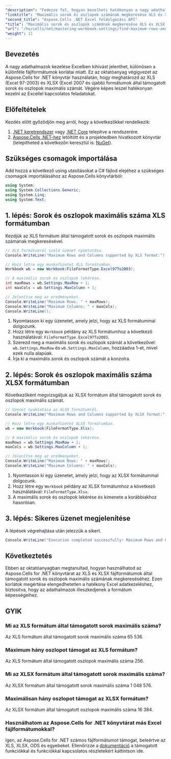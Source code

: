 ```yaml
---
"description": "Fedezze fel, hogyan kezelheti hatékonyan a nagy adathalmazokat Excelben az Aspose.Cells for .NET könyvtár használatával. Ez az útmutató lépésről lépésre bemutatja az XLS és XLSX fájlformátumok által támogatott sorok és oszlopok maximális számának azonosítását."
"linktitle": "Maximális sorok és oszlopok számának megkeresése XLS és XLSX formátumokban"
"second_title": "Aspose.Cells .NET Excel feldolgozási API"
"title": "Maximális sorok és oszlopok számának megkeresése XLS és XLSX formátumokban"
"url": "/hu/cells/net/mastering-workbook-settings/find-maximum-rows-and-columns/"
"weight": 11
---
```


## Bevezetés

A nagy adathalmazok kezelése Excelben kihívást jelenthet, különösen a különféle fájlformátumok korlátai miatt. Ez az oktatóanyag végigvezet az Aspose.Cells for .NET könyvtár használatán, hogy meghatározd az XLS (Excel 97-2003) és XLSX (Excel 2007 és újabb) formátumok által támogatott sorok és oszlopok maximális számát. Végére képes leszel hatékonyan kezelni az Excellel kapcsolatos feladatokat.

## Előfeltételek

Kezdés előtt győződjön meg arról, hogy a következőkkel rendelkezik:

1. [.NET keretrendszer](https://dotnet.microsoft.com/en-us/download) vagy [.NET Core](https://dotnet.microsoft.com/en-us/download) telepítve a rendszerére.
2. [Aspose.Cells .NET-hez](https://releases.aspose.com/cells/net/) letöltött és a projektedben hivatkozott könyvtár (telepítheted a következőn keresztül is: [NuGet](https://www.nuget.org/packages/Aspose.Cells/)).

## Szükséges csomagok importálása

Add hozzá a következő using utasításokat a C# fájlod elejéhez a szükséges csomagok importálásához az Aspose.Cells könyvtárból:

```csharp
using System;
using System.Collections.Generic;
using System.Linq;
using System.Text;
```

## 1. lépés: Sorok és oszlopok maximális száma XLS formátumban

Kezdjük az XLS formátum által támogatott sorok és oszlopok maximális számának megkeresésével.

```csharp
// XLS formátumról szóló üzenet nyomtatása.
Console.WriteLine("Maximum Rows and Columns supported by XLS format:");

// Hozz létre egy munkafüzetet XLS formátumban.
Workbook wb = new Workbook(FileFormatType.Excel97To2003);

// A maximális sorok és oszlopok lekérése.
int maxRows = wb.Settings.MaxRow + 1;
int maxCols = wb.Settings.MaxColumn + 1;

// Jelenítse meg az eredményeket.
Console.WriteLine("Maximum Rows: " + maxRows);
Console.WriteLine("Maximum Columns: " + maxCols);
Console.WriteLine();
```

1. Nyomtasson ki egy üzenetet, amely jelzi, hogy az XLS formátummal dolgozunk.
2. Hozz létre egy `Workbook` példány az XLS formátumhoz a következő használatával: `FileFormatType.Excel97To2003`.
3. Szerezd meg a maximális sorok és oszlopok számát a következővel: `wb.Settings.MaxRow` és `wb.Settings.MaxColumn`, hozzáadva 1-et, mivel ezek nulla alapúak.
4. Írja ki a maximális sorok és oszlopok számát a konzolra.

## 2. lépés: Sorok és oszlopok maximális száma XLSX formátumban

Következőként megvizsgáljuk az XLSX formátum által támogatott sorok és oszlopok maximális számát.

```csharp
// Üzenet nyomtatása az XLSX formátumról.
Console.WriteLine("Maximum Rows and Columns supported by XLSX format:");

// Hozz létre egy munkafüzetet XLSX formátumban.
wb = new Workbook(FileFormatType.Xlsx);

// A maximális sorok és oszlopok lekérése.
maxRows = wb.Settings.MaxRow + 1;
maxCols = wb.Settings.MaxColumn + 1;

// Jelenítse meg az eredményeket.
Console.WriteLine("Maximum Rows: " + maxRows);
Console.WriteLine("Maximum Columns: " + maxCols);
```

1. Nyomtasson ki egy üzenetet, amely jelzi, hogy az XLSX formátummal dolgozunk.
2. Hozz létre egy `Workbook` példány az XLSX formátumhoz a következő használatával: `FileFormatType.Xlsx`.
3. A maximális sorok és oszlopok lekérése és kimenete a korábbiakhoz hasonlóan.

## 3. lépés: Sikeres üzenet megjelenítése

A lépések végrehajtása után jelezzük a sikert.

```csharp
Console.WriteLine("Execution completed successfully: Maximum Rows and Columns retrieval for both formats.");
```

## Következtetés

Ebben az oktatóanyagban megtanultad, hogyan használhatod az Aspose.Cells for .NET könyvtárat az XLS és XLSX fájlformátumok által támogatott sorok és oszlopok maximális számának megkereséséhez. Ezen korlátok megértése elengedhetetlen a hatékony Excel adatkezeléshez, biztosítva, hogy az adathalmazok illeszkedjenek a formátum képességeihez.

## GYIK

### Mi az XLS formátum által támogatott sorok maximális száma?
Az XLS formátum által támogatott sorok maximális száma 65 536.

### Maximum hány oszlopot támogat az XLS formátum?
Az XLS formátum által támogatott oszlopok maximális száma 256.

### Mi az XLSX formátum által támogatott sorok maximális száma?
Az XLSX formátum által támogatott sorok maximális száma 1 048 576.

### Maximálisan hány oszlopot támogat az XLSX formátum?
Az XLSX formátum által támogatott oszlopok maximális száma 16 384.

### Használhatom az Aspose.Cells for .NET könyvtárat más Excel fájlformátumokkal?
Igen, az Aspose.Cells for .NET számos fájlformátumot támogat, beleértve az XLS, XLSX, ODS és egyebeket. Ellenőrizze a [dokumentáció](https://reference.aspose.com/cells/net/) a támogatott funkciókkal és funkciókkal kapcsolatos részletekért kattintson ide.